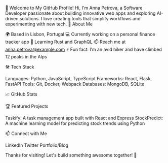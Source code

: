 👋 Welcome to My GitHub Profile!
Hi, I'm Anna Petrova, a Software Developer passionate about building innovative web apps and exploring AI-driven solutions. I love creating tools that simplify workflows and experimenting with new tech.
🚀 About Me

🌍 Based in Lisbon, Portugal
💻 Currently working on a personal finance tracker app
🌱 Learning Rust and GraphQL
📫 Reach me at anna.petrova@example.com
⚡ Fun fact: I’m an avid hiker and have climbed 12 peaks in the Alps

🛠️ Tech Stack

Languages: Python, JavaScript, TypeScript
Frameworks: React, Flask, FastAPI
Tools: Git, Docker, Webpack
Databases: MongoDB, SQLite

📈 GitHub Stats

🏆 Featured Projects

Taskify: A task management app built with React and Express
StockPredict: A machine learning model for predicting stock trends using Python

📫 Connect with Me

LinkedIn
Twitter
Portfolio/Blog

Thanks for visiting! Let's build something awesome together! 🚀
